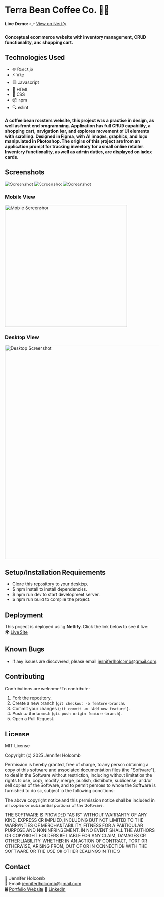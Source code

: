 # Terra Bean Coffee Co. 🎨🚀  

**Live Demo:** 👉 [View on Netlify](https://terrabeancoffee.netlify.app)  

#### Conceptual ecommerce website with inventory management, CRUD functionality, and shopping cart.

## Technologies Used

- 🌐 React.js
- ⚡ Vite
- 🟨 Javascript
- 🔶 HTML
- 🎨 CSS
- 📦 npm
- 🔍 eslint

#### A coffee bean roasters website, this project was a practice in design, as well as front end programming. Application has full CRUD capability, a shopping cart, navigation bar, and explores movement of UI elements with scrolling. Designed in Figma, with AI images, graphics, and logo manipulated in Photoshop. The origins of this project are from an application prompt for tracking inventory for a small online retailer. Inventory functionality, as well as admin duties, are displayed on index cards.

## Screenshots

![Screenshot](./public/img/terrabeanMobileScreen1.png)
![Screenshot](./public/img/terrabeanMobileScreen2.png)
![Screenshot](./public/img/desktopTerraScreenshot.png)

### Mobile View  
<img src="./public/img/terrabeanMobileScreen1.png" alt="Mobile Screenshot" width="400"/>

### Desktop View  
<img src="./public/img/desktopTerraScreenshot.png" alt="Desktop Screenshot" width="700"/>  


## Setup/Installation Requirements

* Clone this repository to your desktop.
* $ npm install to install dependencies.
* $ npm run dev to start development server.
* $ npm run build to compile the project.

## Deployment  
This project is deployed using **Netlify**. Click the link below to see it live:  
🌍 [Live Site](https://yourproject.netlify.app)  

## Known Bugs

* If any issues are discovered, please email jenniferlholcomb@gmail.com.

## Contributing

Contributions are welcome! To contribute:

1. Fork the repository.
2. Create a new branch (`git checkout -b feature-branch`).
3. Commit your changes (`git commit -m 'Add new feature'`).
4. Push to the branch (`git push origin feature-branch`).
5. Open a Pull Request.

## License

MIT License

Copyright (c) 2025 Jennifer Holcomb

Permission is hereby granted, free of charge, to any person obtaining a copy of this software and associated documentation files (the "Software"), to deal in the Software without restriction, including without limitation the rights to use, copy, modify, merge, publish, distribute, sublicense, and/or sell copies of the Software, and to permit persons to whom the Software is furnished to do so, subject to the following conditions:

The above copyright notice and this permission notice shall be included in all copies or substantial portions of the Software.

THE SOFTWARE IS PROVIDED "AS IS", WITHOUT WARRANTY OF ANY KIND, EXPRESS OR IMPLIED, INCLUDING BUT NOT LIMITED TO THE WARRANTIES OF MERCHANTABILITY, FITNESS FOR A PARTICULAR PURPOSE AND NONINFRINGEMENT. IN NO EVENT SHALL THE AUTHORS OR COPYRIGHT HOLDERS BE LIABLE FOR ANY CLAIM, DAMAGES OR OTHER LIABILITY, WHETHER IN AN ACTION OF CONTRACT, TORT OR OTHERWISE, ARISING FROM, OUT OF OR IN CONNECTION WITH THE SOFTWARE OR THE USE OR OTHER DEALINGS IN THE S

## Contact

👤 Jennifer Holcomb  
📧 Email: jenniferlholcomb@gmail.com  
🖥️ [Portfolio Website](https://jenholcomb.netlify.app) 
🔗 [LinkedIn](https://www.linkedin.com/in/jennifer-holcomb-pdx/)
